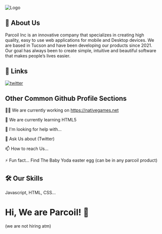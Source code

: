 ![Logo](https://i.imgur.com/QJpH4RV.png)

## 🚀 About Us

Parcoil Inc is an innovative company that specializes in creating high quality, easy to use web applications for mobile and Desktop devices. We are based in Tucson and have been developing our products since 2021. Our goal has always been to create simple, intuitive and beautiful software that makes people’s lives easier.

## 🔗 Links

[![twitter](https://img.shields.io/badge/twitter-1DA1F2?style=for-the-badge&logo=twitter&logoColor=white)](https://twitter.com/)

## Other Common Github Profile Sections

👩‍💻 We are currently working on https://nativegames.net

🧠 We are currently learning HTML5

🤔 I'm looking for help with...

💬 Ask Us about (Twitter) 

📫 How to reach Us...

⚡️ Fun fact... Find The Baby Yoda easter egg (can be in any parcoil product)

## 🛠 Our Skills

Javascript, HTML, CSS...

# Hi, We are Parcoil! 👋

(we are not hiring atm)
